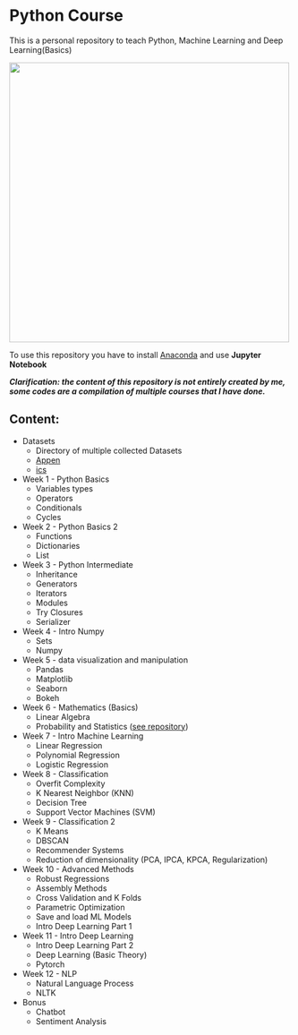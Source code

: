# Python Course

This is a personal repository to teach Python, Machine Learning and Deep Learning(Basics)

<img width=500 src="https://upload.wikimedia.org/wikipedia/commons/thumb/c/c3/Python-logo-notext.svg/1200px-Python-logo-notext.svg.png">

To use this repository you have to install [Anaconda](https://www.anaconda.com/) and use **Jupyter Notebook**

__*Clarification: the content of this repository is not entirely created by me, some codes are a compilation of multiple courses that I have done.*__

## Content:
- Datasets
  - Directory of multiple collected Datasets
  - [Appen](https://appen.com/resources/datasets/)
  - [ics](https://archive.ics.uci.edu/ml/datasets.php)
- Week 1 - Python Basics
  - Variables types
  - Operators
  - Conditionals
  - Cycles
- Week 2 - Python Basics 2
  - Functions
  - Dictionaries
  - List
- Week 3 - Python Intermediate
  - Inheritance
  - Generators
  - Iterators
  - Modules
  - Try Closures
  - Serializer
- Week 4 - Intro Numpy
  - Sets
  - Numpy
- Week 5 - data visualization and manipulation
  - Pandas
  - Matplotlib
  - Seaborn
  - Bokeh
- Week 6 - Mathematics (Basics)
  - Linear Algebra
  - Probability and Statistics ([see repository](https://github.com/TheGlitchCat/probability-and-statistics-R))
- Week 7 - Intro Machine Learning
  - Linear Regression
  - Polynomial Regression
  - Logistic Regression
- Week 8 - Classification
  - Overfit Complexity
  - K Nearest Neighbor (KNN)
  - Decision Tree
  - Support Vector Machines (SVM)
- Week 9 - Classification 2
  - K Means
  - DBSCAN
  - Recommender Systems
  - Reduction of dimensionality (PCA, IPCA, KPCA, Regularization)
- Week 10 - Advanced Methods
  - Robust Regressions
  - Assembly Methods
  - Cross Validation and K Folds
  - Parametric Optimization
  - Save and load ML Models
  - Intro Deep Learning Part 1
- Week 11 - Intro Deep Learning
  - Intro Deep Learning Part 2
  - Deep Learning (Basic Theory)
  - Pytorch
- Week 12 - NLP
  - Natural Language Process
  - NLTK
- Bonus
  - Chatbot
  - Sentiment Analysis
